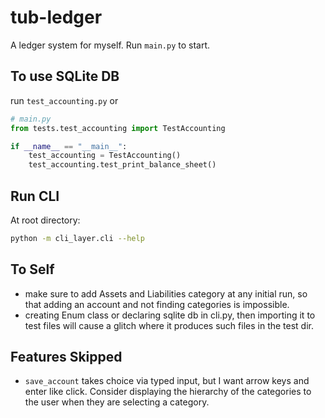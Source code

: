# tub-ledger
A ledger system for myself. Run `main.py` to start.

## To use SQLite DB
run `test_accounting.py` or
```python
# main.py
from tests.test_accounting import TestAccounting

if __name__ == "__main__":
    test_accounting = TestAccounting()
    test_accounting.test_print_balance_sheet()
```

## Run CLI
At root directory:
```bash
python -m cli_layer.cli --help
```

## To Self
- make sure to add Assets and Liabilities category at any initial run, so that adding an account and not finding categories is impossible.
- creating Enum class or declaring sqlite db in cli.py, then importing it to test files will cause a glitch where it produces
such files in the test dir.
## Features Skipped
- `save_account` takes choice via typed input, but I want arrow keys and enter like click.
Consider displaying the hierarchy of the categories to the user when they are selecting a category.